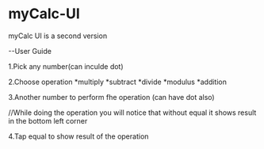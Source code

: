 # myCalc-UI
myCalc UI is a second version

--User Guide

1.Pick any number(can inculde dot)

2.Choose operation
   *multiply
   *subtract
   *divide
   *modulus
   *addition

3.Another number to perform fhe operation
(can have dot also)

//While doing the operation you will notice
that without equal it shows result
in the bottom left corner

4.Tap equal to show result of the operation

